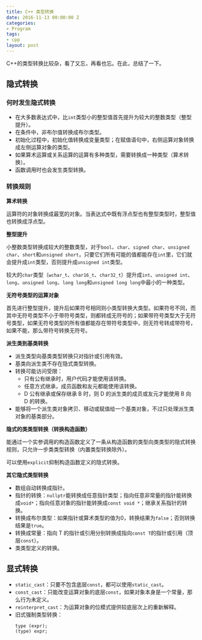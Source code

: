 ```yaml
---
title: C++ 类型转换
date: 2016-11-13 00:00:00 Z
categories:
- Program
tags:
- cpp
layout: post
---
```


C++的类型转换比较杂，看了又忘，再看也忘。在此，总结了一下。

<!--more-->

## 隐式转换

### 何时发生隐式转换

 * 在大多数表达式中，比`int`类型小的整型值首先提升为较大的整数类型（整型提升）。
 * 在条件中，非布尔值转换成布尔类型。
 * 初始化过程中，初始化值转换成变量类型；在赋值语句中，右侧运算对象转换成左侧运算对象的类型。
 * 如果算术运算或关系运算的运算有多种类型，需要转换成一种类型（算术转换）。
 * 函数调用时也会发生类型转换。

### 转换规则

**算术转换**

运算符的对象转换成最宽的对象。当表达式中既有浮点型也有整型类型时，整型值也转换成浮点型。

**整型提升**

 小整数类型转换成较大的整数类型，对于`bool`、`char`、`signed char`、`unsigned char`、`short`和`unsigned short`，只要它们所有可能的值都能存在`int`里，它们就会提升成`int`类型，否则提升成`unsigned int`类型。
 
 较大的`char`类型（`wchar_t`、`char16_t`、`char32_t`）提升成`int`、`unsigned int`、`long`、`unsigned long`、`long long`和`unsigned long long`中最小的一种类型。

**无符号类型的运算对象**

 首先进行整型提升，提升后如果符号相同则小类型转换大类型。如果符号不同，而其中无符号类型不小于带符号类型，则都转成无符号的；如果带符号类型大于无符号类型，如果无符号类型的所有值都能存在带符号类型中，则无符号转成带符号，如果不能，那么带符号转换无符号。

**派生类到基类转换**

 * 派生类型向基类类型转换只对指针或引用有效。
 * 基类向派生类不存在隐式类型转换。
 * 转换可能访问受限：
   * 只有公有继承时，用户代码才能使用该转换。
   * 任意方式继承，成员函数和友元都能使用该转换。
   * D 公有继承或保存继承 B 时，则 D 的派生类的成员或友元才能使用 B 向 D 的转换。
 * 能够将一个派生类对象拷贝、移动或赋值给一个基类对象，不过只处理派生类对象的基类部分。

**隐式的类类型转换（转换构造函数）**

能通过一个实参调用的构造函数定义了一条从构造函数的类型向类类型的隐式转换规则，只允许一步类类型转换（内置类型转换除外）。

可以使用`explicit`抑制构造函数定义的隐式转换。

**其它隐式类型转换**

 * 数组自动转换成指针。
 * 指针的转换：`nullptr`能转换成任意指针类型；指向任意非常量的指针能转换成`void*`；指向任意对象的指针能转换成`const void *`；继承关系指针的转换。
 * 转换成布尔类型：如果指针或算术类型的值为0，转换结果为`false`；否则转换结果是`true`。
 * 转换成常量：指向 T 的指针或引用分别转换成指向`const T`的指针或引用（顶层`const`）。
 * 类类型定义的转换。

## 显式转换

* `static_cast`：只要不包含底层`const`，都可以使用`static_cast`。
* `const_cast`：只能改变运算对象的底层`const`，如果对象本身是一个常量，那么行为未定义。
* `reinterpret_cast`：为运算对象的位模式提供较底层次上的重新解释。
* 旧式强制类型转换：
	```
	type (expr);
	(type) expr;
	```